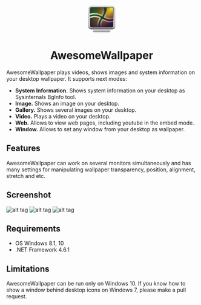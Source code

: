 <div align="center">

<img src="./AwesomeWallpaper/Images/AwesomeWallpaper.png" alt="logo" width="72">

# AwesomeWallpaper

</div>

AwesomeWallpaper plays videos, shows images and system information on your desktop wallpaper. It supports next modes:

* **System Information.** Shows system information on your desktop as Sysinternals BgInfo tool.
* **Image.** Shows an image on your desktop.
* **Gallery.** Shows several images on your desktop.
* **Video.** Plays a video on your desktop.
* **Web.** Allows to view web pages, including youtube in the embed mode.
* **Window.** Allows to set any window from your desktop as wallpaper.

Features
--------------------

AwesomeWallpaper can work on several monitors simultaneously and has many settings for manipulating wallpaper transparency, position, alignment, stretch and etc.

Screenshot
------------------

![alt tag](https://user-images.githubusercontent.com/8102586/68137367-e910fe80-ff37-11e9-8e4f-6fec49c3d036.jpg)
![alt tag](https://user-images.githubusercontent.com/8102586/108689905-bc0ca480-750a-11eb-94ac-38c975cd5d1d.jpg)
![alt tag](https://user-images.githubusercontent.com/8102586/106395625-526e0e80-6414-11eb-8d0e-9128969841d3.gif)

Requirements
--------------------

* OS Windows 8.1, 10
* .NET Framework 4.6.1

Limitations
--------------------

AwesomeWallpaper can be run only on Windows 10. If you know how to show a window behind desktop icons on Windows 7, please make a pull request.
